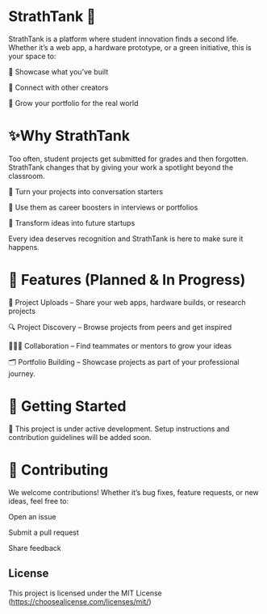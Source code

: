 
# StrathTank 🚀

StrathTank is a platform where student innovation finds a second life. Whether it’s a web app, a hardware prototype, or a green initiative, this is your space to:

🌟 Showcase what you’ve built

🤝 Connect with other creators

📂 Grow your portfolio for the real world

# ✨Why StrathTank 
Too often, student projects get submitted for grades and then forgotten. StrathTank changes that by giving your work a spotlight beyond the classroom.

💬 Turn your projects into conversation starters

🎯 Use them as career boosters in interviews or portfolios

🚀 Transform ideas into future startups

Every idea deserves recognition and StrathTank is here to make sure it happens.

# 🔧 Features (Planned & In Progress)
📝 Project Uploads – Share your web apps, hardware builds, or research projects

🔍 Project Discovery – Browse projects from peers and get inspired

🧑‍🤝‍🧑 Collaboration – Find teammates or mentors to grow your ideas

🗂 Portfolio Building – Showcase projects as part of your professional journey.

# 📌 Getting Started
🚧 This project is under active development. Setup instructions and contribution guidelines will be added soon.

# 🤝 Contributing

We welcome contributions! Whether it’s bug fixes, feature requests, or new ideas, feel free to:

Open an issue

Submit a pull request

Share feedback
## License
This project is licensed under the MIT License 
(https://choosealicense.com/licenses/mit/)


